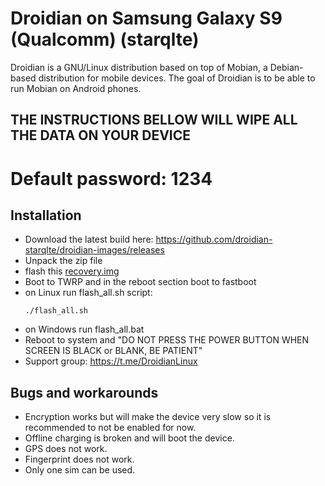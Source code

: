 Droidian on Samsung Galaxy S9 (Qualcomm) (starqlte)
========

Droidian is a GNU/Linux distribution based on top of Mobian, a Debian-based distribution for mobile devices. The goal of Droidian is to be able to run Mobian on Android phones.

## THE INSTRUCTIONS BELLOW WILL WIPE ALL THE DATA ON YOUR DEVICE

# Default password: 1234

## Installation
 * Download the latest build here: https://github.com/droidian-starqlte/droidian-images/releases
 * Unpack the zip file
 * flash this [recovery.img](https://github.com/droidian-starqlte/android_kernel_samsung_sdm845/releases/download/starqlte/recovery.img)
 * Boot to TWRP and in the reboot section boot to fastboot
 * on Linux run flash_all.sh script:
    <pre><code>./flash_all.sh</code></pre>
 * on Windows run flash_all.bat
 * Reboot to system and "DO NOT PRESS THE POWER BUTTON WHEN SCREEN IS BLACK or BLANK, BE PATIENT"
 * Support group: https://t.me/DroidianLinux

## Bugs and workarounds
* Encryption works but will make the device very slow so it is recommended to not be enabled for now.
* Offline charging is broken and will boot the device.
* GPS does not work.
* Fingerprint does not work.
* Only one sim can be used.

